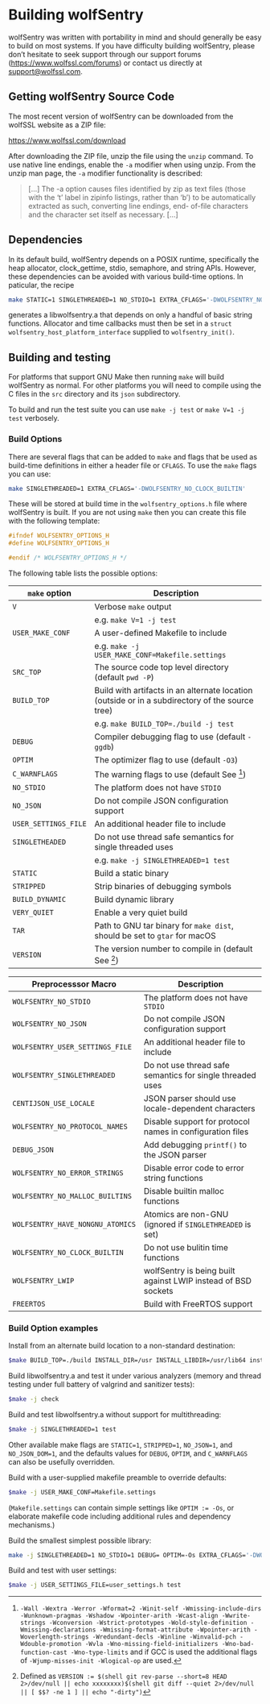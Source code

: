 # Building wolfSentry

wolfSentry was written with portability in mind and should generally be easy to build on most systems. If
you have difficulty building wolfSentry, please don’t hesitate to seek support through our support forums
(<https://www.wolfssl.com/forums>) or contact us directly at [support@wolfssl.com](mailto:support@wolfssl.com).

## Getting wolfSentry Source Code

The most recent version of wolfSentry can be downloaded from the wolfSSL website as a ZIP file:

<https://www.wolfssl.com/download>

After downloading the ZIP file, unzip the file using the `unzip` command. To use native line endings,
enable the `-a` modifier when using unzip. From the unzip man page, the `-a` modifier functionality is
described:

> [...] The -a option causes files identified by zip as text files (those with the ‘t’ label in zipinfo
> listings, rather than ‘b’) to be automatically extracted as such, converting line endings, end-
> of-file characters and the character set itself as necessary. [...]

## Dependencies

In its default build, wolfSentry depends on a POSIX runtime, specifically the heap allocator, clock_gettime, stdio, semaphore, and string APIs. However, these dependencies can be avoided with various build-time options. In paticular, the recipe

```sh
make STATIC=1 SINGLETHREADED=1 NO_STDIO=1 EXTRA_CFLAGS='-DWOLFSENTRY_NO_CLOCK_BUILTIN -DWOLFSENTRY_NO_MALLOC_BUILTIN'
```

generates a libwolfsentry.a that depends on only a handful of basic string functions.  Allocator and time callbacks must then be set in a `struct
wolfsentry_host_platform_interface` supplied to `wolfsentry_init()`.

## Building and testing

For platforms that support GNU Make then running `make` will build wolfSentry as normal. For other platforms you will need to compile using the C files in the `src` directory and its `json` subdirectory.

To build and run the test suite you can use `make -j test` or `make V=1 -j test` verbosely.


### Build Options

There are several flags that can be added to `make` and flags that be used as build-time definitions in either a header file or `CFLAGS`. To use the `make` flags you can use:

```sh
make SINGLETHREADED=1 EXTRA_CFLAGS='-DWOLFSENTRY_NO_CLOCK_BUILTIN'
```

These will be stored at build time in the `wolfsentry_options.h` file where wolfSentry is built. If you are not using `make` then you can create this file with the following template:

```c
#ifndef WOLFSENTRY_OPTIONS_H
#define WOLFSENTRY_OPTIONS_H

#endif /* WOLFSENTRY_OPTIONS_H */
```

The following table lists the possible options:

| `make` option | Description |
| --------------| ------------|
| `V` |  Verbose `make` output |
|| e.g. `make V=1 -j test`|
| `USER_MAKE_CONF` | A user-defined Makefile to include  |
|| e.g. `make -j USER_MAKE_CONF=Makefile.settings` |
| `SRC_TOP` | The source code top level directory (default `pwd -P`) |
| `BUILD_TOP`| Build with artifacts in an alternate location (outside or in a subdirectory of the source tree) |
|| e.g. `make BUILD_TOP=./build -j test`|
| `DEBUG` | Compiler debugging flag to use (default `-ggdb`) |
| `OPTIM` | The optimizer flag to use (default `-O3`) |
| `C_WARNFLAGS` | The warning flags to use (default See [^1]) |
| `NO_STDIO` | The platform does not have `STDIO` |
| `NO_JSON` | Do not compile JSON configuration support |
| `USER_SETTINGS_FILE`| An additional header file to include |
| `SINGLETHEADED` | Do not use thread safe semantics for single threaded uses |
|| e.g. `make -j SINGLETHREADED=1 test` |
| `STATIC` | Build a static binary |
| `STRIPPED` | Strip binaries of debugging symbols |
| `BUILD_DYNAMIC` | Build dynamic library |
| `VERY_QUIET` | Enable a very quiet build |
| `TAR` | Path to GNU tar binary for `make dist`, should be set to `gtar` for macOS |
| `VERSION` | The version number to compile in (default See [^2]) |

[^1]: `-Wall -Wextra -Werror -Wformat=2 -Winit-self -Wmissing-include-dirs -Wunknown-pragmas -Wshadow -Wpointer-arith -Wcast-align -Wwrite-strings -Wconversion -Wstrict-prototypes -Wold-style-definition -Wmissing-declarations -Wmissing-format-attribute -Wpointer-arith -Woverlength-strings -Wredundant-decls -Winline -Winvalid-pch -Wdouble-promotion -Wvla -Wno-missing-field-initializers -Wno-bad-function-cast -Wno-type-limits` and if GCC is used the additional flags of `-Wjump-misses-init -Wlogical-op` are used.

[^2]: Defined as `VERSION := $(shell git rev-parse --short=8 HEAD 2>/dev/null || echo xxxxxxxx)$(shell git diff --quiet 2>/dev/null || [ $$? -ne 1 ] || echo "-dirty")`

| Preprocesssor Macro | Description |
| ------------------- | ----------- |
| `WOLFSENTRY_NO_STDIO` | The platform does not have `STDIO` |
| `WOLFSENTRY_NO_JSON` | Do not compile JSON configuration support |
| `WOLFSENTRY_USER_SETTINGS_FILE` | An additional header file to include |
| `WOLFSENTRY_SINGLETHREADED` | Do not use thread safe semantics for single threaded uses |
| `CENTIJSON_USE_LOCALE` | JSON parser should use locale-dependent characters |
| `WOLFSENTRY_NO_PROTOCOL_NAMES` | Disable support for protocol names in configuration files |
| `DEBUG_JSON` | Add debugging `printf()` to the JSON parser |
| `WOLFSENTRY_NO_ERROR_STRINGS` | Disable error code to error string functions |
| `WOLFSENTRY_NO_MALLOC_BUILTINS` | Disable builtin malloc functions |
| `WOLFSENTRY_HAVE_NONGNU_ATOMICS` | Atomics are non-GNU (ignored if `SINGLETHREADED` is set) |
| `WOLFSENTRY_NO_CLOCK_BUILTIN` | Do not use bulitin time functions |
| `WOLFSENTRY_LWIP` | wolfSentry is being built against LWIP instead of BSD sockets |
| `FREERTOS` | Build with FreeRTOS support |

### Build Option examples

Install from an alternate build location to a non-standard destination:

```sh
$make BUILD_TOP=./build INSTALL_DIR=/usr INSTALL_LIBDIR=/usr/lib64 install
```

Build libwolfsentry.a and test it under various analyzers (memory and thread
testing under full battery of valgrind and sanitizer tests):

```sh
$make -j check
```

Build and test libwolfsentry.a without support for multithreading:

```sh
$make -j SINGLETHREADED=1 test
```

Other available make flags are `STATIC=1`, `STRIPPED=1`, `NO_JSON=1`, and
`NO_JSON_DOM=1`, and the defaults values for `DEBUG`, `OPTIM`, and `C_WARNFLAGS`
can also be usefully overridden.

Build with a user-supplied makefile preamble to override defaults:

```sh
$make -j USER_MAKE_CONF=Makefile.settings
```

(`Makefile.settings` can contain simple settings like `OPTIM := -Os`, or
elaborate makefile code including additional rules and dependency mechanisms.)

Build the smallest simplest possible library:

```sh
make -j SINGLETHREADED=1 NO_STDIO=1 DEBUG= OPTIM=-Os EXTRA_CFLAGS='-DWOLFSENTRY_NO_CLOCK_BUILTIN -DWOLFSENTRY_NO_MALLOC_BUILTIN -DWOLFSENTRY_NO_ERROR_STRINGS -Wno-error=inline -Wno-inline'
```

Build and test with user settings:

```sh
$make -j USER_SETTINGS_FILE=user_settings.h test
```
